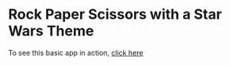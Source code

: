# Rock Paper Scissors with a Star Wars Theme

To see this basic app in action, [click here](https://rps.james-stevenson.com)
